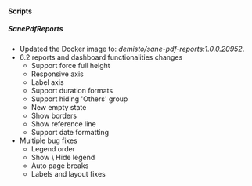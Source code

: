 #### Scripts
##### SanePdfReports
- Updated the Docker image to: *demisto/sane-pdf-reports:1.0.0.20952*.
- 6.2 reports and dashboard functionalities changes
  - Support force full height
  - Responsive axis
  - Label axis
  - Support duration formats
  - Support hiding 'Others' group
  - New empty state
  - Show borders 
  - Show reference line
  - Support date formatting 
- Multiple bug fixes
  - Legend order 
  - Show \ Hide legend
  - Auto page breaks
  - Labels and layout fixes
